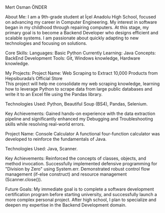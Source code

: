 Mert Osman ÖNDER

About Me:
I am a 9th-grade student at İçel Anadolu High School, focused on advancing my career in Computer Engineering.
My interest in software began in my childhood through repairing computers. At this stage, my primary goal is to become a Backend Developer who designs efficient and scalable systems. I am passionate about quickly adapting to new technologies and focusing on solutions.

Core Skills:
Languages: Basic Python
Currently Learning: Java
Concepts: BackEnd Development
Tools: Git, Windows knowledge, Hardware knowledge.

My Projects:
Project Name: Web Scraping to Extract 10,000 Products from Hepsiburada’s Official Store                                   
This project will help me consolidate my web scraping knowledge, learning how to leverage Python to scrape data from large public databases and write it to an Excel file using the Pandas library.

Technologies Used: Python, Beautiful Soup (BS4), Pandas, Selenium.

Key Achievements: Gained hands-on experience with the data extraction pipeline and significantly enhanced my Debugging and Troubleshooting skills while resolving real-world errors.

Project Name: Console Calculator
A functional four-function calculator was developed to reinforce the fundamentals of Java.

Technologies Used: Java, Scanner.

Key Achievements: Reinforced the concepts of classes, objects, and method invocation. Successfully implemented defensive programming for "Division by Zero" using System.err. Demonstrated robust control flow management (if-else construct) and resource management (Scanner.close()).

Future Goals:
My immediate goal is to complete a software development certification program before starting university, and successfully launch a more complex personal project. After high school, I plan to specialize and deepen my expertise in the Backend Development domain.
